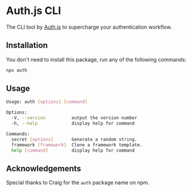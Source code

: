 # Auth.js CLI

The CLI tool by [Auth.js](https://authjs.dev) to supercharge your authentication workflow.

## Installation

You don't need to install this package, run any of the following commands:

```sh
npx auth
```

## Usage

<!-- TODO: Generate by running `node index.js --help` and writing this -->

```sh
Usage: auth [options] [command]

Options:
  -V, --version          output the version number
  -h, --help             display help for command

Commands:
  secret [options]       Generate a random string.
  framework [framework]  Clone a framework template.
  help [command]         display help for command
```

## Acknowledgements

Special thanks to Craig for the `auth` package name on npm.
